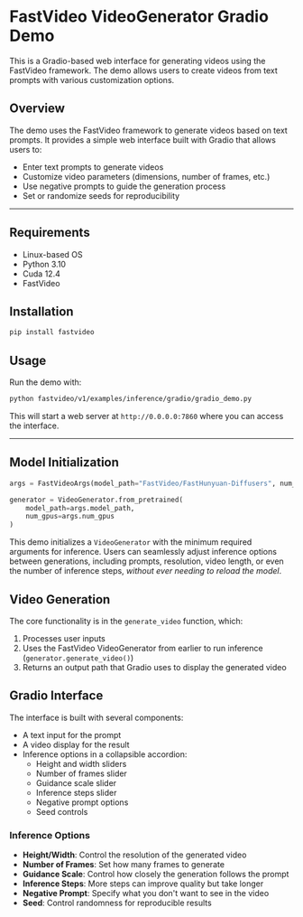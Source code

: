 # FastVideo VideoGenerator Gradio Demo

This is a Gradio-based web interface for generating videos using the FastVideo framework. The demo allows users to create videos from text prompts with various customization options.

## Overview

The demo uses the FastVideo framework to generate videos based on text prompts. It provides a simple web interface built with Gradio that allows users to:

- Enter text prompts to generate videos
- Customize video parameters (dimensions, number of frames, etc.)
- Use negative prompts to guide the generation process
- Set or randomize seeds for reproducibility

---

## Requirements

- Linux-based OS
- Python 3.10
- Cuda 12.4
- FastVideo

## Installation

```bash
pip install fastvideo
```

## Usage

Run the demo with:

```bash
python fastvideo/v1/examples/inference/gradio/gradio_demo.py
```

This will start a web server at `http://0.0.0.0:7860` where you can access the interface.

---

## Model Initialization

```python
args = FastVideoArgs(model_path="FastVideo/FastHunyuan-Diffusers", num_gpus=2)

generator = VideoGenerator.from_pretrained(
    model_path=args.model_path,
    num_gpus=args.num_gpus
)
```

This demo initializes a `VideoGenerator` with the minimum required arguments for inference. Users can seamlessly adjust inference options between generations, including prompts, resolution, video length, or even the number of inference steps, *without ever needing to reload the model*.

## Video Generation

The core functionality is in the `generate_video` function, which:
1. Processes user inputs
2. Uses the FastVideo VideoGenerator from earlier to run inference (`generator.generate_video()`)
3. Returns an output path that Gradio uses to display the generated video

## Gradio Interface

The interface is built with several components:
- A text input for the prompt
- A video display for the result
- Inference options in a collapsible accordion:
  - Height and width sliders
  - Number of frames slider
  - Guidance scale slider
  - Inference steps slider
  - Negative prompt options
  - Seed controls

### Inference Options

- **Height/Width**: Control the resolution of the generated video
- **Number of Frames**: Set how many frames to generate
- **Guidance Scale**: Control how closely the generation follows the prompt
- **Inference Steps**: More steps can improve quality but take longer
- **Negative Prompt**: Specify what you don't want to see in the video
- **Seed**: Control randomness for reproducible results
